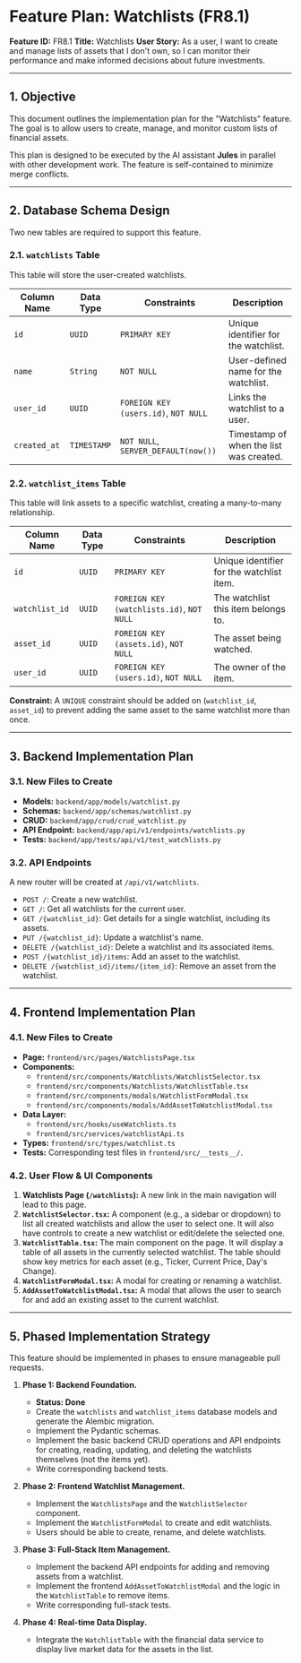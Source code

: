 # Feature Plan: Watchlists (FR8.1)

**Feature ID:** FR8.1
**Title:** Watchlists
**User Story:** As a user, I want to create and manage lists of assets that I don't own, so I can monitor their performance and make informed decisions about future investments.

---

## 1. Objective

This document outlines the implementation plan for the "Watchlists" feature. The goal is to allow users to create, manage, and monitor custom lists of financial assets.

This plan is designed to be executed by the AI assistant **Jules** in parallel with other development work. The feature is self-contained to minimize merge conflicts.

---

## 2. Database Schema Design

Two new tables are required to support this feature.

### 2.1. `watchlists` Table

This table will store the user-created watchlists.

| Column Name  | Data Type | Constraints                               | Description                           |
| ------------ | --------- | ----------------------------------------- | ------------------------------------- |
| `id`         | `UUID`    | `PRIMARY KEY`                             | Unique identifier for the watchlist.  |
| `name`       | `String`  | `NOT NULL`                                | User-defined name for the watchlist.  |
| `user_id`    | `UUID`    | `FOREIGN KEY (users.id)`, `NOT NULL`      | Links the watchlist to a user.        |
| `created_at` | `TIMESTAMP` | `NOT NULL`, `SERVER_DEFAULT(now())`       | Timestamp of when the list was created. |

### 2.2. `watchlist_items` Table

This table will link assets to a specific watchlist, creating a many-to-many relationship.

| Column Name    | Data Type | Constraints                               | Description                               |
| -------------- | --------- | ----------------------------------------- | ----------------------------------------- |
| `id`           | `UUID`    | `PRIMARY KEY`                             | Unique identifier for the watchlist item. |
| `watchlist_id` | `UUID`    | `FOREIGN KEY (watchlists.id)`, `NOT NULL` | The watchlist this item belongs to.       |
| `asset_id`     | `UUID`    | `FOREIGN KEY (assets.id)`, `NOT NULL`     | The asset being watched.                  |
| `user_id`      | `UUID`    | `FOREIGN KEY (users.id)`, `NOT NULL`      | The owner of the item.                    |

**Constraint:** A `UNIQUE` constraint should be added on (`watchlist_id`, `asset_id`) to prevent adding the same asset to the same watchlist more than once.

---

## 3. Backend Implementation Plan

### 3.1. New Files to Create

*   **Models:** `backend/app/models/watchlist.py`
*   **Schemas:** `backend/app/schemas/watchlist.py`
*   **CRUD:** `backend/app/crud/crud_watchlist.py`
*   **API Endpoint:** `backend/app/api/v1/endpoints/watchlists.py`
*   **Tests:** `backend/app/tests/api/v1/test_watchlists.py`

### 3.2. API Endpoints

A new router will be created at `/api/v1/watchlists`.

*   `POST /`: Create a new watchlist.
*   `GET /`: Get all watchlists for the current user.
*   `GET /{watchlist_id}`: Get details for a single watchlist, including its assets.
*   `PUT /{watchlist_id}`: Update a watchlist's name.
*   `DELETE /{watchlist_id}`: Delete a watchlist and its associated items.
*   `POST /{watchlist_id}/items`: Add an asset to the watchlist.
*   `DELETE /{watchlist_id}/items/{item_id}`: Remove an asset from the watchlist.

---

## 4. Frontend Implementation Plan

### 4.1. New Files to Create

*   **Page:** `frontend/src/pages/WatchlistsPage.tsx`
*   **Components:**
    *   `frontend/src/components/Watchlists/WatchlistSelector.tsx`
    *   `frontend/src/components/Watchlists/WatchlistTable.tsx`
    *   `frontend/src/components/modals/WatchlistFormModal.tsx`
    *   `frontend/src/components/modals/AddAssetToWatchlistModal.tsx`
*   **Data Layer:**
    *   `frontend/src/hooks/useWatchlists.ts`
    *   `frontend/src/services/watchlistApi.ts`
*   **Types:** `frontend/src/types/watchlist.ts`
*   **Tests:** Corresponding test files in `frontend/src/__tests__/`.

### 4.2. User Flow & UI Components

1.  **Watchlists Page (`/watchlists`):** A new link in the main navigation will lead to this page.
2.  **`WatchlistSelector.tsx`:** A component (e.g., a sidebar or dropdown) to list all created watchlists and allow the user to select one. It will also have controls to create a new watchlist or edit/delete the selected one.
3.  **`WatchlistTable.tsx`:** The main component on the page. It will display a table of all assets in the currently selected watchlist. The table should show key metrics for each asset (e.g., Ticker, Current Price, Day's Change).
4.  **`WatchlistFormModal.tsx`:** A modal for creating or renaming a watchlist.
5.  **`AddAssetToWatchlistModal.tsx`:** A modal that allows the user to search for and add an existing asset to the current watchlist.

---

## 5. Phased Implementation Strategy

This feature should be implemented in phases to ensure manageable pull requests.

1.  **Phase 1: Backend Foundation.**
    *   **Status: Done**
    *   Create the `watchlists` and `watchlist_items` database models and generate the Alembic migration.
    *   Implement the Pydantic schemas.
    *   Implement the basic backend CRUD operations and API endpoints for creating, reading, updating, and deleting the watchlists themselves (not the items yet).
    *   Write corresponding backend tests.

2.  **Phase 2: Frontend Watchlist Management.**
    *   Implement the `WatchlistsPage` and the `WatchlistSelector` component.
    *   Implement the `WatchlistFormModal` to create and edit watchlists.
    *   Users should be able to create, rename, and delete watchlists.

3.  **Phase 3: Full-Stack Item Management.**
    *   Implement the backend API endpoints for adding and removing assets from a watchlist.
    *   Implement the frontend `AddAssetToWatchlistModal` and the logic in the `WatchlistTable` to remove items.
    *   Write corresponding full-stack tests.

4.  **Phase 4: Real-time Data Display.**
    *   Integrate the `WatchlistTable` with the financial data service to display live market data for the assets in the list.
